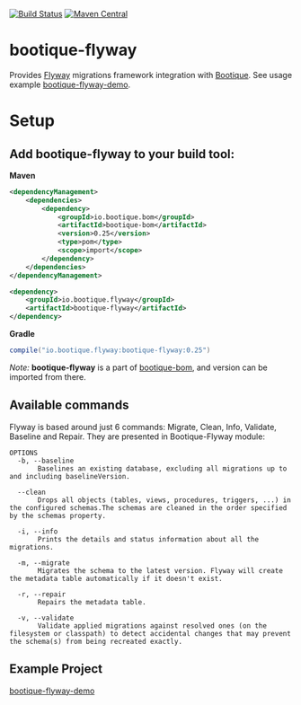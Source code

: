 [![Build Status](https://travis-ci.org/bootique/bootique-flyway.svg)](https://travis-ci.org/bootique/bootique-flyway)
[![Maven Central](https://maven-badges.herokuapp.com/maven-central/io.bootique.flyway/bootique-flyway/badge.svg)](https://maven-badges.herokuapp.com/maven-central/io.bootique.flyway/bootique-flyway/)

# bootique-flyway

Provides [Flyway](https://flywaydb.org/) migrations framework integration with [Bootique](http://bootique.io).
See usage example [bootique-flyway-demo](https://github.com/bootique-examples/bootique-flyway-demo).

# Setup

## Add bootique-flyway to your build tool:

**Maven**
```xml
<dependencyManagement>
    <dependencies>
        <dependency>
            <groupId>io.bootique.bom</groupId>
            <artifactId>bootique-bom</artifactId>
            <version>0.25</version>
            <type>pom</type>
            <scope>import</scope>
        </dependency>
    </dependencies>
</dependencyManagement>

<dependency>
    <groupId>io.bootique.flyway</groupId>
    <artifactId>bootique-flyway</artifactId>
</dependency>
```

**Gradle**
```groovy
compile("io.bootique.flyway:bootique-flyway:0.25")
```

*Note:* **bootique-flyway** is a part of [bootique-bom](https://github.com/bootique/bootique-bom), and version can be 
imported from there.


## Available commands

Flyway is based around just 6 commands: Migrate, Clean, Info, Validate, Baseline and Repair. They are presented in 
Bootique-Flyway module:

```
OPTIONS
  -b, --baseline
       Baselines an existing database, excluding all migrations up to and including baselineVersion.

  --clean
       Drops all objects (tables, views, procedures, triggers, ...) in the configured schemas.The schemas are cleaned in the order specified by the schemas property.

  -i, --info
       Prints the details and status information about all the migrations.

  -m, --migrate
       Migrates the schema to the latest version. Flyway will create the metadata table automatically if it doesn't exist.

  -r, --repair
       Repairs the metadata table.

  -v, --validate
       Validate applied migrations against resolved ones (on the filesystem or classpath) to detect accidental changes that may prevent the schema(s) from being recreated exactly.
```

## Example Project

[bootique-flyway-demo](https://github.com/bootique-examples/bootique-flyway-demo)
